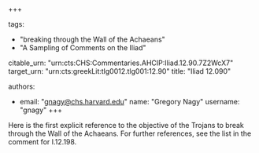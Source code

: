 +++

tags:
- "breaking through the Wall of the Achaeans"
- "A Sampling of Comments on the Iliad"

citable_urn: "urn:cts:CHS:Commentaries.AHCIP:Iliad.12.90.7Z2WcX7"
target_urn: "urn:cts:greekLit:tlg0012.tlg001:12.90"
title: "Iliad 12.090"

authors:
- email: "gnagy@chs.harvard.edu"
  name: "Gregory Nagy"
  username: "gnagy"
+++

<p>Here is the first explicit reference to the objective of the Trojans to break through the Wall of the Achaeans. For further references, see the list in the comment for I.12.198.</p>